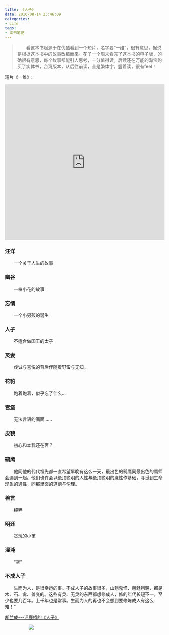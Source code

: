 ```yaml
---
title: 《人子》
date: 2016-08-14 23:46:09
categories:
- Life
tags:
- 读书笔记
---
```


> &emsp;&emsp;看这本书起源于在优酷看到一个短片，名字要“一维”，很有意思，据说是根据这本书中的故事改编而来。花了一个周末看完了这本书的电子版，的确很有意思，每个故事都能引人思考，十分值得读。后续还在万能的淘宝购买了实体书，台湾版本，从后往前读，全是繁体字，竖着读，很有feel！  

 短片《一维》:
<iframe height=498 width=510 src="http://player.youku.com/embed/XNTk1Nzg4MzEy" frameborder=0 allowfullscreen></iframe>


### 汪洋  
&emsp;&emsp;一个关于人生的故事

### 幽谷
&emsp;&emsp;一株小花的故事

### 忘情
&emsp;&emsp;一个小男孩的诞生

### 人子
&emsp;&emsp;不适合做国王的太子

### 灵妻
&emsp;&emsp;虔诚与喜悦的背后伴随着野蛮与无知。

### 花豹
&emsp;&emsp;跑着跑着，似乎忘了什么...

### 宫堡
&emsp;&emsp;无法言语的画面......

### 皮貌
&emsp;&emsp;初心和本我还在否？

### 鹞鹰
&emsp;&emsp;他同他的代代祖先都一直希望早晚有这么一天，最出色的鹞鹰同最出色的鹰师会遇到一起。他们也许会以绝顶聪明的人性与绝顶聪明的鹰性作基础，寻觅到生命现象的通性，同那里面的道德与伦理。

### 兽言
&emsp;&emsp;纯粹

### 明还
&emsp;&emsp;贪玩的小孩

### 混沌
&emsp;&emsp;“空”

### 不成人子
&emsp;&emsp;生而为人，是很幸运的事。不成人子的故事很多，山魈鬼怪、魑魅魍魉，都是木、石、禽、兽变的。这些有灵、无灵的东西都想修成人，修的年代长短不一，至少也要几百年。上千年也是常事。生而为人的再也不会想到要修炼成人有这么难！”


<a href="https://book.douban.com/review/5552822/">胡兰成---评鹿桥的《人子》</a>

<div style="width:70%;margin:auto">
<img src='http://muchstudy.com/2020/04/04/%E8%81%8A%E8%81%8A%E4%B8%80%E7%BA%BF%E5%BC%80%E5%8F%91%E7%9A%84%E5%9F%BA%E6%9C%AC%E7%B4%A0%E5%85%BB/%E5%85%AC%E4%BC%97%E5%8F%B7%E4%BA%8C%E7%BB%B4%E7%A0%81.gif'>
</div>
